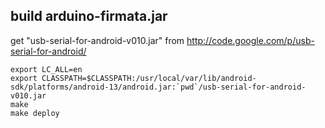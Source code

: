 
## build arduino-firmata.jar

get "usb-serial-for-android-v010.jar" from http://code.google.com/p/usb-serial-for-android/

    export LC_ALL=en
    export CLASSPATH=$CLASSPATH:/usr/local/var/lib/android-sdk/platforms/android-13/android.jar:`pwd`/usb-serial-for-android-v010.jar
    make
    make deploy
